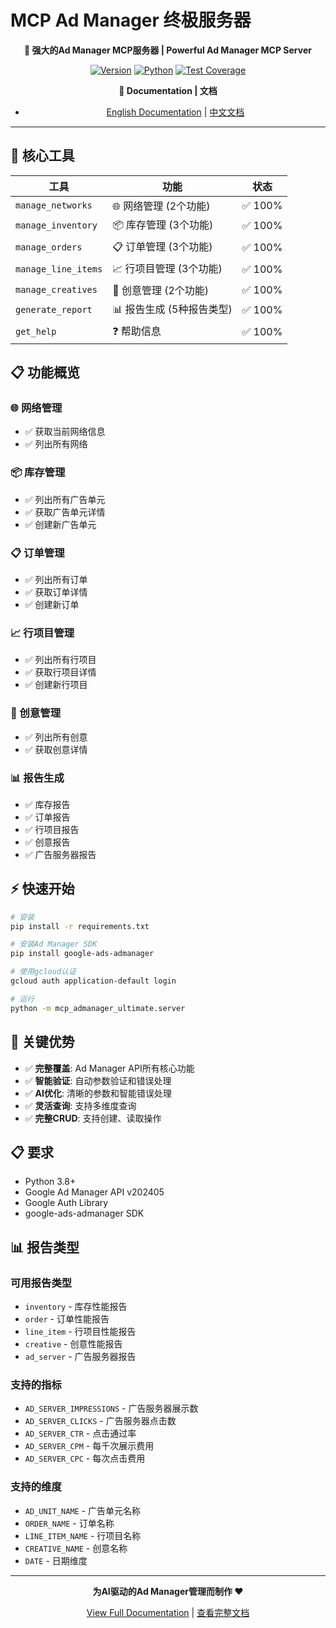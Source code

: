 # MCP Ad Manager 终极服务器

<div align="center">

**🚀 强大的Ad Manager MCP服务器 | Powerful Ad Manager MCP Server**

[![Version](https://img.shields.io/badge/version-1.0.0-blue.svg)](https://github.com/chre3/admanager)
[![Python](https://img.shields.io/badge/python-3.8+-green.svg)](https://python.org)
[![Test Coverage](https://img.shields.io/badge/test%20coverage-100%25-brightgreen.svg)](https://github.com/chre3/admanager)

**📖 Documentation | 文档**
- [English Documentation](README_EN.md) | [中文文档](README_CN.md)

</div>

---

## 🎯 核心工具

| 工具 | 功能 | 状态 |
|------|------|------|
| `manage_networks` | 🌐 网络管理 (2个功能) | ✅ 100% |
| `manage_inventory` | 📦 库存管理 (3个功能) | ✅ 100% |
| `manage_orders` | 📋 订单管理 (3个功能) | ✅ 100% |
| `manage_line_items` | 📈 行项目管理 (3个功能) | ✅ 100% |
| `manage_creatives` | 🎨 创意管理 (2个功能) | ✅ 100% |
| `generate_report` | 📊 报告生成 (5种报告类型) | ✅ 100% |
| `get_help` | ❓ 帮助信息 | ✅ 100% |

## 📋 功能概览

### 🌐 网络管理
- ✅ 获取当前网络信息
- ✅ 列出所有网络

### 📦 库存管理
- ✅ 列出所有广告单元
- ✅ 获取广告单元详情
- ✅ 创建新广告单元

### 📋 订单管理
- ✅ 列出所有订单
- ✅ 获取订单详情
- ✅ 创建新订单

### 📈 行项目管理
- ✅ 列出所有行项目
- ✅ 获取行项目详情
- ✅ 创建新行项目

### 🎨 创意管理
- ✅ 列出所有创意
- ✅ 获取创意详情

### 📊 报告生成
- ✅ 库存报告
- ✅ 订单报告
- ✅ 行项目报告
- ✅ 创意报告
- ✅ 广告服务器报告

## ⚡ 快速开始

```bash
# 安装
pip install -r requirements.txt

# 安装Ad Manager SDK
pip install google-ads-admanager

# 使用gcloud认证
gcloud auth application-default login

# 运行
python -m mcp_admanager_ultimate.server
```

## 🎯 关键优势

- ✅ **完整覆盖**: Ad Manager API所有核心功能
- ✅ **智能验证**: 自动参数验证和错误处理
- ✅ **AI优化**: 清晰的参数和智能错误处理
- ✅ **灵活查询**: 支持多维度查询
- ✅ **完整CRUD**: 支持创建、读取操作

## 📋 要求

- Python 3.8+
- Google Ad Manager API v202405
- Google Auth Library
- google-ads-admanager SDK

## 📊 报告类型

### 可用报告类型
- `inventory` - 库存性能报告
- `order` - 订单性能报告
- `line_item` - 行项目性能报告
- `creative` - 创意性能报告
- `ad_server` - 广告服务器报告

### 支持的指标
- `AD_SERVER_IMPRESSIONS` - 广告服务器展示数
- `AD_SERVER_CLICKS` - 广告服务器点击数
- `AD_SERVER_CTR` - 点击通过率
- `AD_SERVER_CPM` - 每千次展示费用
- `AD_SERVER_CPC` - 每次点击费用

### 支持的维度
- `AD_UNIT_NAME` - 广告单元名称
- `ORDER_NAME` - 订单名称
- `LINE_ITEM_NAME` - 行项目名称
- `CREATIVE_NAME` - 创意名称
- `DATE` - 日期维度

---

<div align="center">

**为AI驱动的Ad Manager管理而制作 ❤️**

[View Full Documentation](README_EN.md) | [查看完整文档](README_CN.md)

</div>
